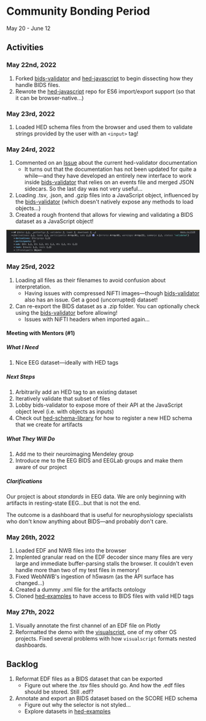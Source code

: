 # Community Bonding Period
May 20 - June 12

## Activities 
### May 22nd, 2022
1. Forked [bids-validator](https://github.com/bids-standard/bids-validator) and  [hed-javascript](https://github.com/hed-standard/hed-javascript) to begin dissecting how they handle BIDS files.
2. Rewrote the [hed-javascript](https://github.com/hed-standard/hed-javascript) repo for ES6 import/export support (so that it can be browser-native...)

### May 23rd, 2022
1. Loaded HED schema files from the browser and used them to validate strings provided by the user with an `<input>` tag!

### May 24rd, 2022
1. Commented on an [Issue](https://github.com/hed-standard/hed-javascript/issues/11) about the current hed-validator documentation
    - It turns out that the documentation has not been updated for quite a while—and they have developed an entirely new interface to work inside [bids-validator](https://github.com/bids-standard/bids-validator) that relies on an events file and merged JSON sidecars. So the last day was not very useful...
2. Loading .tsv, .json, and .gzip files into a JavaScript object, influenced by the [bids-validator](https://github.com/bids-standard/bids-validator) (which doesn't natively expose any methods to load objects...)
3. Created a rough frontend that allows for viewing and validating a BIDS dataset as a JavaScript object!


![Screenshot of chrome developer console with BIDSDataset object](./BIDSDatasetObject.png)

### May 25rd, 2022
1. Loading all files as their filenames to avoid confusion about interpretation.
    - Having issues with compressed NiFTI images—though [bids-validator](https://github.com/bids-standard/bids-validator) also has an issue. Get a good (uncorrupted) dataset!
2. Can re-export the BIDS dataset as a .zip folder. You can optionally check using the [bids-validator](https://github.com/bids-standard/bids-validator) before allowing!
    - Issues with NiFTI headers when imported again...

#### Meeting with Mentors (#1)
##### What I Need
1. Nice EEG dataset—ideally with HED tags

##### Next Steps
1. Arbitrarily add an HED tag to an existing dataset
2. Iteratively validate that subset of files
3. Lobby bids-validator to expose more of their API at the JavaScript object level (i.e. with objects as inputs)
4. Check out [hed-schema-library](https://github.com/hed-standard/hed-schema-library) for how to register a new HED schema that we create for artifacts

##### What They Will Do
1. Add me to their neuroimaging Mendeley group
2. Introduce me to the EEG BIDS and EEGLab groups and make them aware of our project


##### Clarifications
Our project is about *standards* in EEG data. We are only beginning with artifacts in resting-state EEG...but that is not the end.

The outcome is a dashboard that is useful for neurophysiology specialists who don't know anything about BIDS—and probably don't care.

### May 26th, 2022
1. Loaded EDF and NWB files into the browser
2. Implented granular read on the EDF decoder since many files are very large and immediate buffer-parsing stalls the browser. It couldn't even handle more than two of my test files in memory!
3. Fixed WebNWB's ingestion of h5wasm (as the API surface has changed...)
4. Created a dummy .xml file for the artifacts ontology
5. Cloned [hed-examples](https://github.com/hed-standard/hed-examples) to have access to BIDS files with valid HED tags

### May 27th, 2022
1. Visually annotate the first channel of an EDF file on Plotly
2. Reformatted the demo with the [visualscript](https://github.com/brainsatplay/brainsatplay/tree/main/src/visualscript), one of my other OS projects. Fixed several problems with how `visualscript` formats nested dashboards.


## Backlog
1. Reformat EDF files as a BIDS dataset that can be exported
    - Figure out where the .tsv files should go. And how the .edf files should be stored. Still .edf?
2. Annotate and export an BIDS dataset based on the SCORE HED schema
    - Figure out why the selector is not styled...
    - Explore datasets in [hed-examples](https://github.com/hed-standard/hed-examples)
